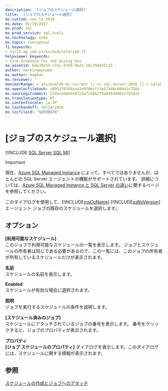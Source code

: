 ```yaml
---
description: '[ジョブのスケジュール選択]'
title: '[ジョブのスケジュール選択]'
ms.custom: seo-lt-2019
ms.date: 01/19/2017
ms.prod: sql
ms.prod_service: sql-tools
ms.technology: ssms
ms.topic: conceptual
f1_keywords:
- sql13.ag.job.pickscheduleforjob.f1
helpviewer_keywords:
- Pick Schedule for Job dialog box
ms.assetid: 6de2025d-c25c-47b9-9a25-18c294935c15
author: markingmyname
ms.author: maghan
ms.reviewer: ''
monikerRange: = azuresqldb-mi-current || >= sql-server-2016 || = sqlallproducts-allversions
ms.openlocfilehash: c095370f69aaa1e9f06cfc3e57500c09442c728a
ms.sourcegitcommit: 22dacedeb6e8721e7cdb6279a946d4002cfb5da3
ms.translationtype: HT
ms.contentlocale: ja-JP
ms.lasthandoff: 10/14/2020
ms.locfileid: "92030878"
---
```

# <a name="pick-schedule-for-job"></a>[ジョブのスケジュール選択]
[!INCLUDE [SQL Server SQL MI](../../includes/applies-to-version/sql-asdbmi.md)]

> [!IMPORTANT]  
> 現在、[Azure SQL Managed Instance](/azure/sql-database/sql-database-managed-instance) によって、すべてではありませんが、ほとんどの SQL Server エージェントの機能がサポートされています。 詳細については、[Azure SQL Managed Instance と SQL Server の違い](/azure/sql-database/sql-database-managed-instance-transact-sql-information#sql-server-agent)に関するページを参照してください。

このダイアログを使用して、[!INCLUDE[msCoName](../../includes/msconame_md.md)] [!INCLUDE[ssNoVersion](../../includes/ssnoversion-md.md)] エージェント ジョブの既存のスケジュールを選択します。  
  
## <a name="options"></a>オプション  
**[利用可能なスケジュール]**  
このジョブで利用可能なスケジュールの一覧を表示します。 ジョブとスケジュールの所有者は同じである必要があるので、この一覧には、このジョブの所有者が所有しているスケジュールだけが表示されます。  
  
**名前**  
スケジュールの名前を表示します。  
  
**Enabled**  
スケジュールが有効な場合に選択されます。  
  
**説明**  
ジョブを実行するスケジュールの条件を説明します。  
  
**[スケジュール済みのジョブ]**  
スケジュールにアタッチされているジョブの番号を表示します。 番号をクリックすると、ジョブのプロパティが表示されます。  
  
**プロパティ**  
**[ジョブ スケジュールのプロパティ]** ダイアログを表示します。このダイアログには、スケジュールに関する情報が表示されます。  
  
## <a name="see-also"></a>参照  
[スケジュールの作成とジョブへのアタッチ](../../ssms/agent/create-and-attach-schedules-to-jobs.md)  
